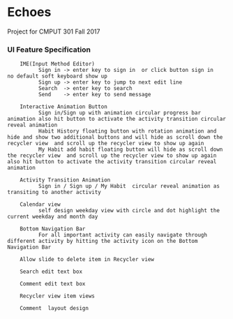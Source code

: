 # Echoes
Project for CMPUT 301 Fall 2017





### UI Feature Specification

        IME(Input Method Editor) 
              Sign in -> enter key to sign in  or click button sign in     no default soft keyboard show up
              Sign up -> enter key to jump to next edit line   
              Search  -> enter key to search
              Send    -> enter key to send message

        Interactive Animation Button
              Sign in/Sign up with animation circular progress bar animation also hit button to activate the activity transition circular reveal animation
              Habit History floating button with rotation animation and hide and show two additional buttons and will hide as scroll down the recycler view  and scroll up the recycler view to show up again
              My Habit add habit floating button will hide as scroll down the recycler view  and scroll up the recycler view to show up again also hit button to activate the activity transition circular reveal animation
              
        Activity Transition Animation
              Sign in / Sign up / My Habit  circular reveal animation as transiting to another activity

        Calendar view
              self design weekday view with circle and dot highlight the current weekday and month day

        Bottom Navigation Bar
              For all important activity can easily navigate through different activity by hitting the activity icon on the Bottom Navigation Bar 

        Allow slide to delete item in Recycler view

        Search edit text box

        Comment edit text box

        Recycler view item views

        Comment  layout design
